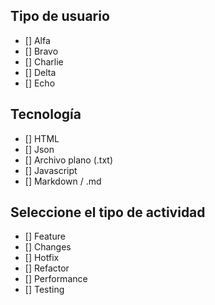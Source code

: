 ## Tipo de usuario

- [] Alfa
- [] Bravo
- [] Charlie
- [] Delta
- [] Echo
 
## Tecnología

- [] HTML
- [] Json
- [] Archivo plano (.txt)
- [] Javascript
- [] Markdown / .md
  
## Seleccione el tipo de actividad

- [] Feature
- [] Changes
- [] Hotfix
- [] Refactor
- [] Performance
- [] Testing
